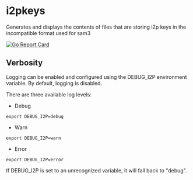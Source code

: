i2pkeys
=======

Generates and displays the contents of files that are storing i2p keys in the
incompatible format used for sam3

[![Go Report Card](https://goreportcard.com/badge/github.com/eyedeekay/i2pkeys)](https://goreportcard.com/report/github.com/eyedeekay/i2pkeys)

## Verbosity ##
Logging can be enabled and configured using the DEBUG_I2P environment variable. By default, logging is disabled.

There are three available log levels:

- Debug
```shell
export DEBUG_I2P=debug
```
- Warn
```shell
export DEBUG_I2P=warn
```
- Error
```shell
export DEBUG_I2P=error
```

If DEBUG_I2P is set to an unrecognized variable, it will fall back to "debug".